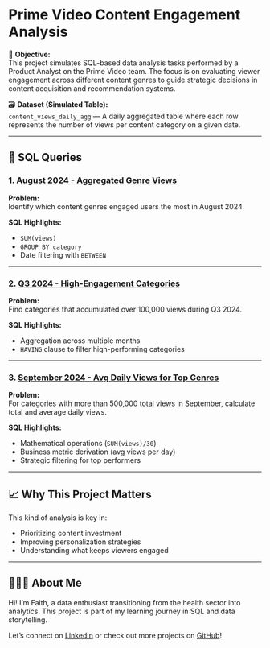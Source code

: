 # Prime Video Content Engagement Analysis

🎯 **Objective:**  
This project simulates SQL-based data analysis tasks performed by a Product Analyst on the Prime Video team. The focus is on evaluating viewer engagement across different content genres to guide strategic decisions in content acquisition and recommendation systems.

🗃️ **Dataset (Simulated Table):**  
`content_views_daily_agg` — A daily aggregated table where each row represents the number of views per content category on a given date.

---

## 📌 SQL Queries

### 1. [August 2024 - Aggregated Genre Views](./august-2024/genre_engagement_agg_views.sql)
**Problem:**  
Identify which content genres engaged users the most in August 2024.

**SQL Highlights:**  
- `SUM(views)`
- `GROUP BY category`
- Date filtering with `BETWEEN`

---

### 2. [Q3 2024 - High-Engagement Categories](./q3-2024/high_engagement_categories_q3.sql)
**Problem:**  
Find categories that accumulated over 100,000 views during Q3 2024.

**SQL Highlights:**  
- Aggregation across multiple months
- `HAVING` clause to filter high-performing categories

---

### 3. [September 2024 - Avg Daily Views for Top Genres](./september-2024/top_categories_with_avg_views.sql)
**Problem:**  
For categories with more than 500,000 total views in September, calculate total and average daily views.

**SQL Highlights:**  
- Mathematical operations (`SUM(views)/30`)
- Business metric derivation (avg views per day)
- Strategic filtering for top performers

---

## 📈 Why This Project Matters

This kind of analysis is key in:
- Prioritizing content investment
- Improving personalization strategies
- Understanding what keeps viewers engaged

---

## 👩🏽‍💻 About Me

Hi! I’m Faith, a data enthusiast transitioning from the health sector into analytics. This project is part of my learning journey in SQL and data storytelling.

Let’s connect on [LinkedIn](https://www.linkedin.com/in/your-link/) or check out more projects on [GitHub](https://github.com/your-username)!
